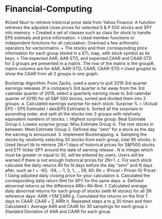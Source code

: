 # Financial-Computing
#Used liburl to retrieve historical price data from Yahoo Finance: A function retrieves
the adjusted close prices for selected S & P 500 stocks and SPY into memory.
• Created a set of classes such as class for stock to handle EPS estimate and price information.
• Used member functions or independent functions for all calculation. Overload a few arithmetic operators for vector/matrix.
• The stocks and their corresponding price information for each group stored in a STL map, with stock symbol as its keys.
• The expected AAR, AAR STD, and expected CAAR and CAAR STD for 3 groups are presented in a matrix. The row of the matrix is the group#, matrix columns are for AAR, AAR-STD, CAAR, CAAR-STD
• Used gnuplot to show the CAAR from all 3 groups in one graph.


Bootstrap Algorithm:
From Zacks, used a query to pull 2019 3rd quarter earnings releases (if a company’s 3rd quarter is far away from the 3rd calendar quarter of 2019, select a quarterly earning close to 3rd calendar quarter of 2019) for all S&P 500 stocks, sorted and divided them into 3 groups:
a. Calculated earnings surprise for each stock:
    Surprise % = (Actual EPS – EPS Estimate) / abs(EPS Estimate)
b. Sorted all the surprises in ascending order, and split all the stocks into 3 groups with relatively equivalent numbers of stocks:
    i. Highest surprise group: Beat Estimate Group
    ii. Lowest surprise group: Miss Estimate Group
    iii. The rest stocks in between: Meet Estimate Group
2. Defined day “zero” for a stock as the day the earning is announced.
3. Implement Bootstrapping:
    a. Sampling the stocks by randomly selecting 30 stocks from each group, total 90 stocks.
    b. Used libcurl lib to retrieve 2N+1 days of historical prices for S&P500 stocks and ETF ticker SPY around the date of earning release . N is integer which must be greater or equal to 30, will be entered by users. Users will be warned if there is not enough historical prices for 2N+1.
    c. For each stock calculate the daily returns Rit for N days before the day “zero” and N days after, such as t = -60, -59,…-1, 0, 1,…, 59, 60:
        Rit = (Pricet – Pricet-1)/ Pricet-1
        Using adjusted daily closing price for your calculation
    d. Calculated the corresponding daily return Rmt for SPY for the same days.
    e. Defined abnormal returns as the difference ARit= Rit–Rmt.
    f. Calculated average daily abnormal returns for each group of stocks (with M stocks) for all 2N reference days:
        AARt =1/M ∑ARit
    g. Cumulated the returns on the first T days to CAAR:
        CAAR = ∑ ARRt
    h. Repeated steps a to g 30 times and then Calculated
        i. Average AAR and CAAR for 30 samplings for each group
        ii. Standard Deviation of AAR and CAAR for each group
